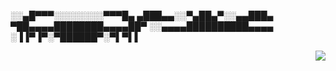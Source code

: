 ░░▄█▀▀▀░░░░░░░░▀▀▀█▄
▄███▄▄░░▀▄██▄▀░░▄▄███▄
▀██▄▄▄▄████████▄▄▄▄██▀
░░▄▄▄▄██████████▄▄▄▄
░▐▐▀▐▀░▀██████▀░▀▌▀▌▌

<a href="#">
 <img align="right" src="https://github-readme-stats.vercel.app/api/top-langs/?username=adamniem&layout=compact&theme=codeSTACKr">
</a>

